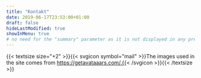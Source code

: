 ```yaml
---
title: "Kontakt"
date: 2019-06-17T23:53:00+01:00
draft: false
hideLastModified: true
showInMenu: true
# no need for the "summary" parameter as it is not displayed in any previews
---
```


{{< textsize size="+2" >}}{{< svgicon symbol="mail" >}}The images used in the site comes from https://getavataaars.com/.{{< /svgicon >}}{{< /textsize >}}
